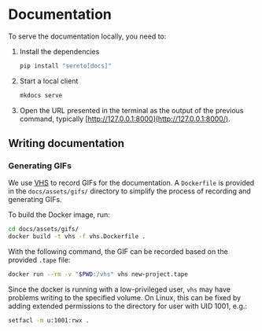 # Documentation

To serve the documentation locally, you need to:

1. Install the dependencies
    ```sh
    pip install "sereto[docs]"
    ```

2. Start a local client
    ```sh
    mkdocs serve
    ```

3. Open the URL presented in the terminal as the output of the previous command, typically [http://127.0.0.1:8000](http://127.0.0.1:8000/).


## Writing documentation

### Generating GIFs

We use [VHS](https://github.com/charmbracelet/vhs) to record GIFs for the documentation. A `Dockerfile` is provided in the `docs/assets/gifs/` directory to simplify the process of recording and generating GIFs.

To build the Docker image, run:
```sh
cd docs/assets/gifs/
docker build -t vhs -f vhs.Dockerfile .
```

With the following command, the GIF can be recorded based on the provided `.tape` file:
```sh
docker run --rm -v "$PWD:/vhs" vhs new-project.tape
```

Since the docker is running with a low-privileged user, `vhs` may have problems writing to the specified volume. On Linux, this can be fixed by adding extended permissions to the directory for user with UID 1001, e.g.:
```sh
setfacl -m u:1001:rwx .
```